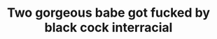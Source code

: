 ---
layout: post
title: Two gorgeous babe got fucked by black cock interracial
duration: '13:24'
view: 243
rate: 2
video: 'https://flashservice.xvideos.com/embedframe/18132191'
priority: 0.9
changefreq: daily
---